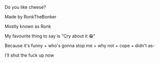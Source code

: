 Do you like cheese?

Made by RonkTheBonker

Mostly known as Ronk

My favourite thing to say is "Cry about it 😁"

Because it's funny + who's gonna stop me + why not + cope + didn't as-

I'll shut the fuck up now

